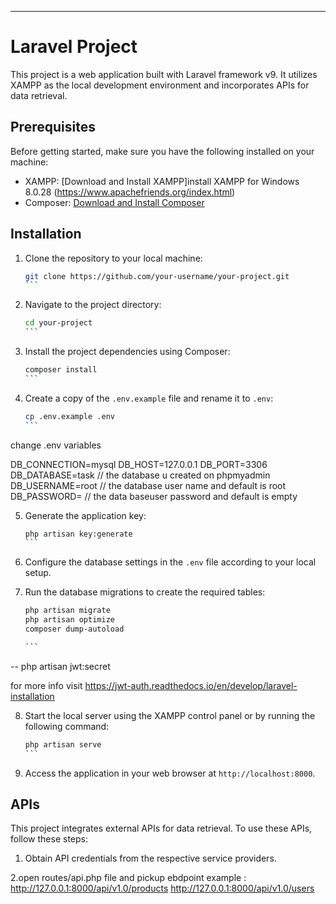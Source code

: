 

-------------------------------------------------------------------------



# Laravel Project

This project is a web application built with Laravel framework v9. It utilizes XAMPP as the local development environment and incorporates APIs for data retrieval.

## Prerequisites

Before getting started, make sure you have the following installed on your machine:

- XAMPP: [Download and Install XAMPP]install XAMPP for Windows 8.0.28 (https://www.apachefriends.org/index.html)
- Composer: [Download and Install Composer](https://getcomposer.org/download/)

## Installation

1. Clone the repository to your local machine:
   ````bash
   git clone https://github.com/your-username/your-project.git
   ```

2. Navigate to the project directory:
   ````bash
   cd your-project
   ```

3. Install the project dependencies using Composer:
   ````bash
   composer install
   ```

4. Create a copy of the `.env.example` file and rename it to `.env`:
   ````bash
   cp .env.example .env
   ```
change .env variables 

DB_CONNECTION=mysql
DB_HOST=127.0.0.1
DB_PORT=3306
DB_DATABASE=task // the database u created on phpmyadmin
DB_USERNAME=root // the database user name and default is root
DB_PASSWORD= // the data baseuser password and default is empty


5. Generate the application key:
   ````bash
   php artisan key:generate
   ```

6. Configure the database settings in the `.env` file according to your local setup.

7. Run the database migrations to create the required tables:
   ````bash
   php artisan migrate
   php artisan optimize 
   composer dump-autoload

   ```

-- php artisan jwt:secret

for more info visit https://jwt-auth.readthedocs.io/en/develop/laravel-installation


8. Start the local server using the XAMPP control panel or by running the following command:
   ````bash
   php artisan serve
   ```

9. Access the application in your web browser at `http://localhost:8000`.

## APIs

This project integrates external APIs for data retrieval. To use these APIs, follow these steps:

1. Obtain API credentials from the respective service providers.

2.open routes/api.php file and pickup ebdpoint example : 
http://127.0.0.1:8000/api/v1.0/products
http://127.0.0.1:8000/api/v1.0/users


